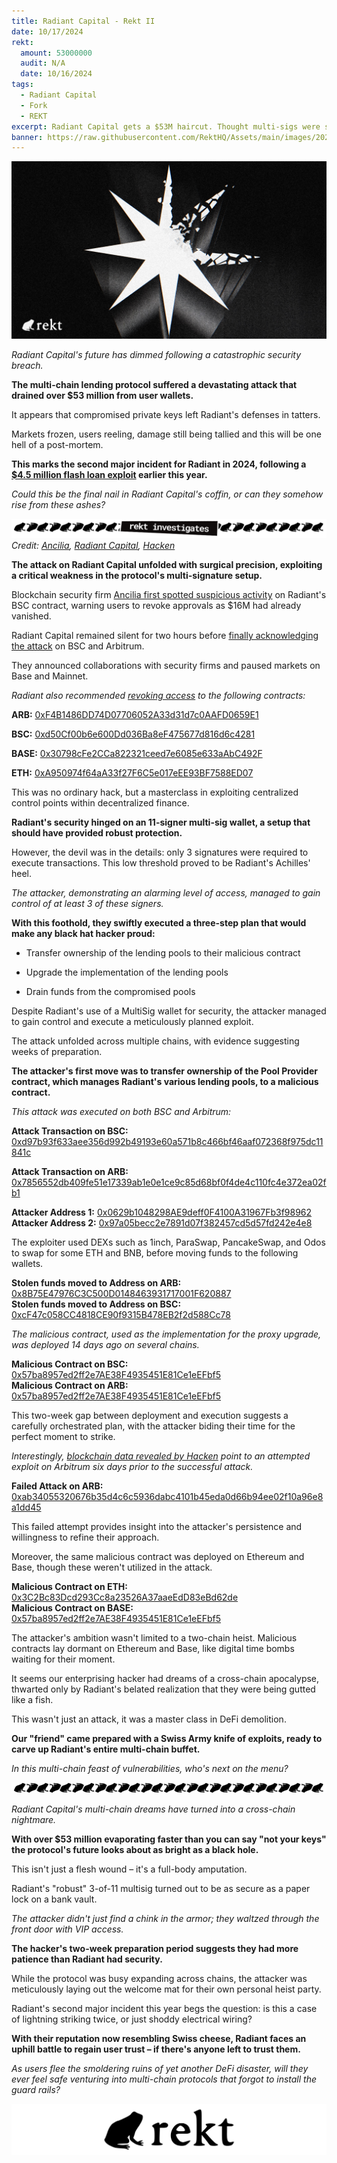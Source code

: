 ```yaml
---
title: Radiant Capital - Rekt II
date: 10/17/2024
rekt:
  amount: 53000000
  audit: N/A
  date: 10/16/2024
tags:
  - Radiant Capital
  - Fork
  - REKT
excerpt: Radiant Capital gets a $53M haircut. Thought multi-sigs were safe? Think again. Radiant's "robust" 3/11 setup crumbled like a house of cards. Exploited twice in 2024, the future of Radiant looks about as bright as a black hole.
banner: https://raw.githubusercontent.com/RektHQ/Assets/main/images/2023/01/radiant-capital-header.png
---
```

![](https://raw.githubusercontent.com/RektHQ/Assets/main/images/2023/01/radiant-capital-header.png)



_Radiant Capital's future has dimmed following a catastrophic security breach._  
  

**The multi-chain lending protocol suffered a devastating attack that drained over $53 million from user wallets.**  
  
It appears that compromised private keys left Radiant's defenses in tatters.  
  

Markets frozen, users reeling, damage still being tallied and this will be one hell of a post-mortem.  
  
**This marks the second major incident for Radiant in 2024, following a [$4.5 million flash loan exploit](https://rekt.news/radiant-capital-rekt/) earlier this year.**  
  

_Could this be the final nail in Radiant Capital's coffin, or can they somehow rise from these ashes?_

![](https://raw.githubusercontent.com/RektHQ/Assets/main/images/2021/09/rekt-investigates-linebreak.png)
_Credit: [Ancilia](https://x.com/AnciliaInc/status/1846606649009885515), [Radiant Capital](https://x.com/RDNTCapital/status/1846634050100039881), [Hacken](https://x.com/hackenclub/status/1846624371252556119)_

  
**The attack on Radiant Capital unfolded with surgical precision, exploiting a critical weakness in the protocol's multi-signature setup.**  
  
Blockchain security firm [Ancilia first spotted suspicious activity](https://x.com/AnciliaInc/status/1846606649009885515) on Radiant's BSC contract, warning users to revoke approvals as $16M had already vanished.

  

Radiant Capital remained silent for two hours before [finally acknowledging the attack](https://x.com/RDNTCapital/status/1846634050100039881) on BSC and Arbitrum.

  

They announced collaborations with security firms and paused markets on Base and Mainnet.  
  
_Radiant also recommended [revoking access](https://revoke.cash/) to the following contracts:_

  

**ARB:**
[0xF4B1486DD74D07706052A33d31d7c0AAFD0659E1](https://bscscan.com/address/0xf4b1486dd74d07706052a33d31d7c0aafd0659e1)

  

**BSC:** 
[0xd50Cf00b6e600Dd036Ba8eF475677d816d6c4281](https://bscscan.com/address/0xd50cf00b6e600dd036ba8ef475677d816d6c4281)

**BASE:**
[0x30798cFe2CCa822321ceed7e6085e633aAbC492F](https://basescan.org/address/0x30798cfe2cca822321ceed7e6085e633aabc492f)

  

**ETH:**
[0xA950974f64aA33f27F6C5e017eEE93BF7588ED07](https://etherscan.io/address/0xA950974f64aA33f27F6C5e017eEE93BF7588ED07)

  This was no ordinary hack, but a masterclass in exploiting centralized control points within decentralized finance.

  

**Radiant's security hinged on an 11-signer multi-sig wallet, a setup that should have provided robust protection.**

  

However, the devil was in the details: only 3 signatures were required to execute transactions. This low threshold proved to be Radiant's Achilles' heel.

  

_The attacker, demonstrating an alarming level of access, managed to gain control of at least 3 of these signers._

  

**With this foothold, they swiftly executed a three-step plan that would make any black hat hacker proud:**

  

-   Transfer ownership of the lending pools to their malicious contract
    
-   Upgrade the implementation of the lending pools
    
-   Drain funds from the compromised pools
    

  

Despite Radiant's use of a MultiSig wallet for security, the attacker managed to gain control and execute a meticulously planned exploit.  
  
The attack unfolded across multiple chains, with evidence suggesting weeks of preparation.

  

**The attacker's first move was to transfer ownership of the Pool Provider contract, which manages Radiant's various lending pools, to a malicious contract.**  
  
_This attack was executed on both BSC and Arbitrum:_

  

**Attack Transaction on BSC:**
[0xd97b93f633aee356d992b49193e60a571b8c466bf46aaf072368f975dc11841c](https://bscscan.com/tx/0xd97b93f633aee356d992b49193e60a571b8c466bf46aaf072368f975dc11841c)

  

**Attack Transaction on ARB:**
[0x7856552db409fe51e17339ab1e0e1ce9c85d68bf0f4de4c110fc4e372ea02fb1](https://arbiscan.io/tx/0x7856552db409fe51e17339ab1e0e1ce9c85d68bf0f4de4c110fc4e372ea02fb1)

  

**Attacker Address 1:**
[0x0629b1048298AE9deff0F4100A31967Fb3f98962  
  ](https://bscscan.com/address/0x0629b1048298ae9deff0f4100a31967fb3f98962)
**Attacker Address 2:**
[0x97a05becc2e7891d07f382457cd5d57fd242e4e8  
  ](https://arbiscan.io/address/0x97a05becc2e7891d07f382457cd5d57fd242e4e8)
  
  The exploiter used DEXs such as 1inch, ParaSwap, PancakeSwap, and Odos to swap for some ETH and BNB, before moving funds to the following wallets.  
  
**Stolen funds moved to Address on ARB:**
[0x8B75E47976C3C500D0148463931717001F620887  
  ](https://arbiscan.io/address/0x8b75e47976c3c500d0148463931717001f620887)
**Stolen funds moved to Address on BSC:**
[0xcF47c058CC4818CE90f9315B478EB2f2d588Cc78](https://bscscan.com/address/0xcf47c058cc4818ce90f9315b478eb2f2d588cc78)

  

_The malicious contract, used as the implementation for the proxy upgrade, was deployed 14 days ago on several chains._

  

**Malicious Contract on BSC:**
[0x57ba8957ed2ff2e7AE38F4935451E81Ce1eEFbf5  
  ](https://bscscan.com/address/0x57ba8957ed2ff2e7ae38f4935451e81ce1eefbf5)
**Malicious Contract on ARB:**
[0x57ba8957ed2ff2e7AE38F4935451E81Ce1eEFbf5](https://arbiscan.io/address/0x57ba8957ed2ff2e7ae38f4935451e81ce1eefbf5)

  

This two-week gap between deployment and execution suggests a carefully orchestrated plan, with the attacker biding their time for the perfect moment to strike.

  

_Interestingly, [blockchain data revealed by Hacken](https://x.com/hackenclub/status/1846624373161013388) point to an attempted exploit on Arbitrum six days prior to the successful attack._

  

**Failed Attack on ARB:**
[0xab34055320676b35d4c6c5936dabc4101b45eda0d66b94ee02f10a96e8a1dd45](https://arbiscan.io/tx/0xab34055320676b35d4c6c5936dabc4101b45eda0d66b94ee02f10a96e8a1dd45)

  

This failed attempt provides insight into the attacker's persistence and willingness to refine their approach.

  

Moreover, the same malicious contract was deployed on Ethereum and Base, though these weren't utilized in the attack.

  

**Malicious Contract on ETH:**
[0x3C2Bc83Dcd293Cc8a23526A37aaeEdD83eBd62de  
  ](https://etherscan.io/address/0x3c2bc83dcd293cc8a23526a37aaeedd83ebd62de)
**Malicious Contract on BASE:**
[0x57ba8957ed2ff2e7AE38F4935451E81Ce1eEFbf5  
  ](https://basescan.org/address/0x57ba8957ed2ff2e7ae38f4935451e81ce1eefbf5)

The attacker's ambition wasn't limited to a two-chain heist. Malicious contracts lay dormant on Ethereum and Base, like digital time bombs waiting for their moment.  
  
It seems our enterprising hacker had dreams of a cross-chain apocalypse, thwarted only by Radiant's belated realization that they were being gutted like a fish.  
  
This wasn't just an attack, it was a master class in DeFi demolition.  
  
**Our "friend" came prepared with a Swiss Army knife of exploits, ready to carve up Radiant's entire multi-chain buffet.**

  

_In this multi-chain feast of vulnerabilities, who's next on the menu?_

![](https://raw.githubusercontent.com/RektHQ/Assets/main/images/2021/03/rekt-linebreak.png)


_Radiant Capital's multi-chain dreams have turned into a cross-chain nightmare._  
  
**With over $53 million evaporating faster than you can say "not your keys" the protocol's future looks about as bright as a black hole.**  
  

This isn't just a flesh wound – it's a full-body amputation.  
  
Radiant's "robust" 3-of-11 multisig turned out to be as secure as a paper lock on a bank vault.  
  
_The attacker didn't just find a chink in the armor; they waltzed through the front door with VIP access._

  

**The hacker's two-week preparation period suggests they had more patience than Radiant had security.**

  

While the protocol was busy expanding across chains, the attacker was meticulously laying out the welcome mat for their own personal heist party.

  

Radiant's second major incident this year begs the question: is this a case of lightning striking twice, or just shoddy electrical wiring?

  

**With their reputation now resembling Swiss cheese, Radiant faces an uphill battle to regain user trust – if there's anyone left to trust them.**  
  
_As users flee the smoldering ruins of yet another DeFi disaster, will they ever feel safe venturing into multi-chain protocols that forgot to install the guard rails?_

![](https://raw.githubusercontent.com/RektHQ/Assets/main/images/2021/08/rekt-outline-conc.png)









